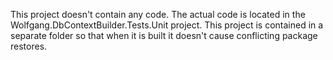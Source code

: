 This project doesn't contain any code. 
The actual code is located in the Wolfgang.DbContextBuilder.Tests.Unit project.
This project is contained in a separate folder so that when it is built it doesn't cause conflicting package restores.
